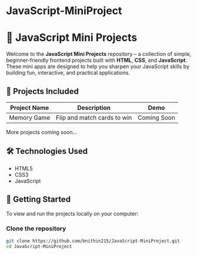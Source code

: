 ﻿# JavaScript-MiniProject
# 🧠 JavaScript Mini Projects

Welcome to the **JavaScript Mini Projects** repository – a collection of simple, beginner-friendly frontend projects built with **HTML**, **CSS**, and **JavaScript**. These mini apps are designed to help you sharpen your JavaScript skills by building fun, interactive, and practical applications.

## 📁 Projects Included

| Project Name   | Description                            | Demo |
|----------------|----------------------------------------|---------------------|
| Memory Game    | Flip and match cards to win            | Coming Soon         |

More projects coming soon...

## 🛠️ Technologies Used

- HTML5
- CSS3
- JavaScript 

## 🚀 Getting Started

To view and run the projects locally on your computer:

### Clone the repository

```bash
git clone https://github.com/bnithin215/JavaScript-MiniProject.git
cd JavaScript-MiniProject

